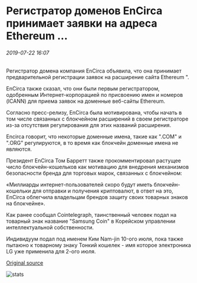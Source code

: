 # Регистратор доменов EnCirca принимает заявки на адреса Ethereum ...

###### 2019-07-22 16:07

Регистратор домена компания EnCirca объявила, что она принимает предварительной регистрации заявок на расширение сайта Ethereum ".

EnCirca также сказал, что они были первым регистратором, одобренным Интернет-корпорацией по присвоению имен и номеров (ICANN) для приема заявок на доменные веб-сайты Ethereum.

Согласно пресс-релизу, EnCirca была мотивирована, чтобы начать в том числе связанных с блокчейном расширений в своем регистраторе из-за отсутствия регулирования для этих названий расширения.

Encirca говорит, что некоторые доменные имена, такие как ".COM" и ".ORG" регулируются, в то время как блокчейн доменные имена не являются.

Президент EnCirca Том Барретт также прокомментировал растущее число блокчейн-кошельков как мотивацию для внедрения механизмов безопасности бренда для торговых марок, связанных с блокчейном:

«Миллиарды интернет-пользователей скоро будут иметь блокчейн-кошельки для отправки и получения криптовалют, в ответ на это, EnCirca облегчила владельцам брендов защиту своих товарных знаков на блокчейне».

Как ранее сообщал Cointelegraph, таинственный человек подал на товарный знак название "Samsung Coin" в Корейском управлении интеллектуальной собственности.

Индивидуум подал под именем Ким Nam-jin 10-ого июля, пока также пытаюно к товарному знаку Тонкий кошелек - имя которое электроника LG уже применила для 2-ого июля.

[Original source](https://cointelegraph.com/news/domain-registrar-encirca-accepting-applications-for-ethereum-addresses)

![stats](https://c.statcounter.com/11760860/0/a89fa40b/1/ "stats")